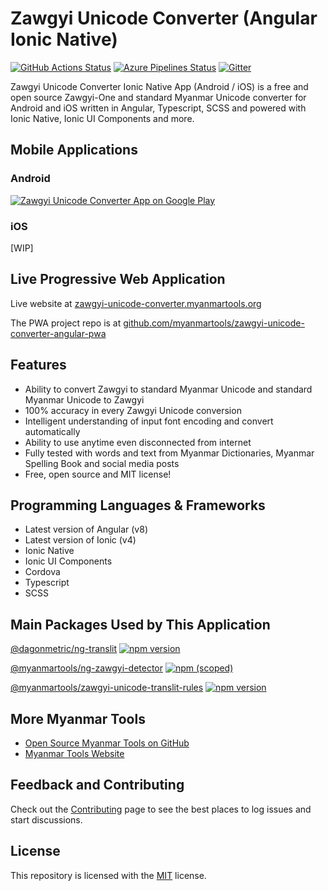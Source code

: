 # Zawgyi Unicode Converter (Angular Ionic Native)

[![GitHub Actions Status](https://github.com/myanmartools/zawgyi-unicode-converter-native/workflows/Main%20Workflow/badge.svg)](https://github.com/myanmartools/zawgyi-unicode-converter-native/actions)
[![Azure Pipelines Status](https://dev.azure.com/myanmartools/zawgyi-unicode-converter-native/_apis/build/status/myanmartools.zawgyi-unicode-converter-native?branchName=master)](https://dev.azure.com/myanmartools/zawgyi-unicode-converter-native/_build/latest?definitionId=15&branchName=master)
[![Gitter](https://badges.gitter.im/myanmartools/community.svg)](https://gitter.im/myanmartools/community?utm_source=badge&utm_medium=badge&utm_campaign=pr-badge)

Zawgyi Unicode Converter Ionic Native App (Android / iOS) is a free and open source Zawgyi-One and standard Myanmar Unicode converter for Android and iOS written in Angular, Typescript, SCSS and powered with Ionic Native, Ionic UI Components and more.

## Mobile Applications

### Android

[![Zawgyi Unicode Converter App on Google Play](https://zawgyi-unicode-converter.myanmartools.org/assets/images/uploads/google-play-badge-140w.png)](https://play.google.com/store/apps/details?id=com.dagonmetric.zawgyiunicodeconverter&pcampaignid=MKT-Other-global-all-co-prtnr-py-PartBadge-Mar2515-1)

### iOS

[WIP]

## Live Progressive Web Application

Live website at [zawgyi-unicode-converter.myanmartools.org](https://zawgyi-unicode-converter.myanmartools.org)

The PWA project repo is at [github.com/myanmartools/zawgyi-unicode-converter-angular-pwa](https://github.com/myanmartools/zawgyi-unicode-converter-angular-pwa)

## Features

* Ability to convert Zawgyi to standard Myanmar Unicode and standard Myanmar Unicode to Zawgyi
* 100% accuracy in every Zawgyi Unicode conversion
* Intelligent understanding of input font encoding and convert automatically
* Ability to use anytime even disconnected from internet
* Fully tested with words and text from Myanmar Dictionaries, Myanmar Spelling Book and social media posts
* Free, open source and MIT license!

## Programming Languages & Frameworks

* Latest version of Angular (v8)
* Latest version of Ionic (v4)
* Ionic Native
* Ionic UI Components
* Cordova
* Typescript
* SCSS

## Main Packages Used by This Application

[@dagonmetric/ng-translit](https://www.npmjs.com/package/@dagonmetric/ng-translit)
[![npm version](https://img.shields.io/npm/v/@dagonmetric/ng-translit.svg)](https://www.npmjs.com/package/@dagonmetric/ng-translit)

[@myanmartools/ng-zawgyi-detector](https://www.npmjs.com/package/@myanmartools/ng-zawgyi-detector)
[![npm (scoped)](https://img.shields.io/npm/v/@myanmartools/ng-zawgyi-detector.svg)](https://www.npmjs.com/package/@myanmartools/ng-zawgyi-detector)

[@myanmartools/zawgyi-unicode-translit-rules](https://www.npmjs.com/package/@myanmartools/zawgyi-unicode-translit-rules)
[![npm version](https://img.shields.io/npm/v/@myanmartools/zawgyi-unicode-translit-rules.svg)](https://www.npmjs.com/package/@myanmartools/zawgyi-unicode-translit-rules)

## More Myanmar Tools

* [Open Source Myanmar Tools on GitHub](https://github.com/myanmartools)
* [Myanmar Tools Website](https://myanmartools.org/)

## Feedback and Contributing

Check out the [Contributing](https://github.com/myanmartools/zawgyi-unicode-converter-native/blob/master/CONTRIBUTING.md) page to see the best places to log issues and start discussions.

## License

This repository is licensed with the [MIT](https://github.com/myanmartools/zawgyi-unicode-converter-native/blob/master/LICENSE) license.
